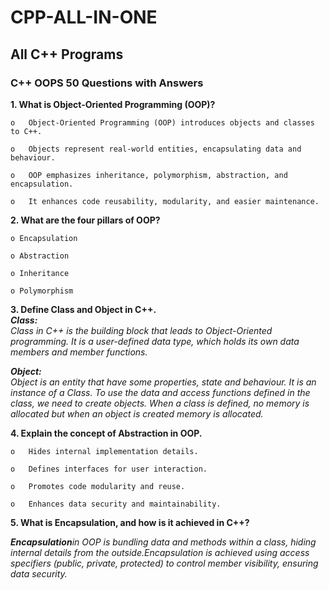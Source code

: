 # CPP-ALL-IN-ONE

## All C++ Programs

### C++ OOPS 50 Questions with Answers

**1. What is Object-Oriented Programming (OOP)?**

    o	Object-Oriented Programming (OOP) introduces objects and classes to C++.

    o	Objects represent real-world entities, encapsulating data and behaviour.

    o	OOP emphasizes inheritance, polymorphism, abstraction, and encapsulation.

    o	It enhances code reusability, modularity, and easier maintenance.


**2. What are the four pillars of OOP?**

    o Encapsulation

    o Abstraction

    o Inheritance

    o Polymorphism


**3. Define Class and Object in C++.** <br>
***Class:***<br>
_Class in C++ is the building block that leads to Object-Oriented programming._
_It is a user-defined data type, which holds its own data members and member functions._


***Object:***<br>
_Object is an entity that have some properties, state and behaviour. It is an instance of a Class._
_To use the data and access functions defined in the class, we need to create objects._
_When a class is defined, no memory is allocated but when an object is created memory is allocated._


**4.	Explain the concept of Abstraction in OOP.** <br>

    o	Hides internal implementation details.

    o	Defines interfaces for user interaction.

    o	Promotes code modularity and reuse.

    o	Enhances data security and maintainability.


**5.	What is Encapsulation, and how is it achieved in C++?**

***Encapsulation***_in OOP is bundling data and methods within a class, hiding internal details from the outside.Encapsulation is achieved using access specifiers (public, private, protected) to control member visibility, ensuring data security._


